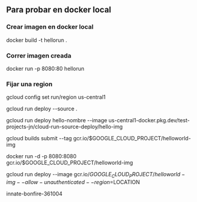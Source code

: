 ## Para probar en docker local
### Crear imagen en docker local
docker build -t hellorun .

### Correr imagen creada
docker run -p 8080:80 hellorun
### Fijar una region 
gcloud config set run/region us-central1

gcloud run deploy --source .

gcloud run deploy hello-nombre --image us-central1-docker.pkg.dev/test-projects-jn/cloud-run-source-deploy/hello-img

gcloud builds submit --tag gcr.io/$GOOGLE_CLOUD_PROJECT/helloworld-img

docker run -d -p 8080:8080 gcr.io/$GOOGLE_CLOUD_PROJECT/helloworld-img

gcloud run deploy --image gcr.io/$GOOGLE_CLOUD_PROJECT/helloworld-img --allow-unauthenticated --region=$LOCATION

innate-bonfire-361004